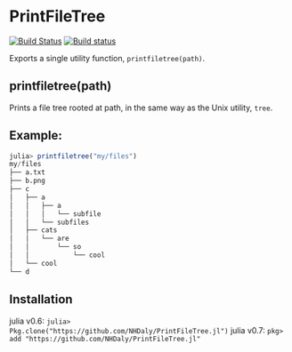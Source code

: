 # PrintFileTree

[![Build Status](https://travis-ci.org/NHDaly/PrintFileTree.jl.svg?branch=master)](https://travis-ci.org/NHDaly/PrintFileTree.jl)
[![Build status](https://ci.appveyor.com/api/projects/status/a2map67trmutdf6s?svg=true)](https://ci.appveyor.com/project/NHDaly/printfiletree-jl)


Exports a single utility function, `printfiletree(path)`.

## printfiletree(path)

Prints a file tree rooted at path, in the same way as the Unix utility, `tree`.

## Example:
```julia
julia> printfiletree("my/files")
my/files
├── a.txt
├── b.png
├── c
│   ├── a
│   │   ├── a
│   │   │   └── subfile
│   │   └── subfiles
│   ├── cats
│   │   └── are
│   │       └── so
│   │           └── cool
│   └── cool
└── d
```

## Installation

julia v0.6: `julia> Pkg.clone("https://github.com/NHDaly/PrintFileTree.jl")`
julia v0.7: `pkg> add "https://github.com/NHDaly/PrintFileTree.jl"`


